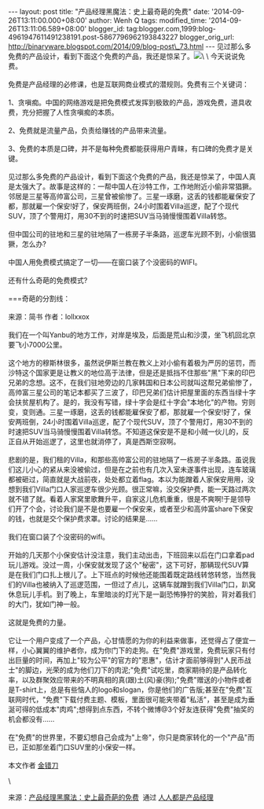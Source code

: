 --- layout: post title: "产品经理黑魔法：史上最奇葩的免费" date:
'2014-09-26T13:11:00.000+08:00' author: Wenh Q tags: modified\_time:
'2014-09-26T13:11:06.589+08:00' blogger\_id:
tag:blogger.com,1999:blog-4961947611491238191.post-5867796962193843227
blogger\_orig\_url:
http://binaryware.blogspot.com/2014/09/blog-post\_73.html ---
见过那么多免费的产品设计，看到下面这个免费的产品，我还是惊呆了。![](https://images-blogger-opensocial.googleusercontent.com/gadgets/proxy?url=http%3A%2F%2Fimage.woshipm.com%2Fwp-files%2F2014%2F09%2Fe3a3052e6d6dbb4553ca9d8cae15fe83.jpg&container=blogger&gadget=a&rewriteMime=image%2F*)\
\
今天说说免费。\
\
免费是产品经理的必修课，也是互联网商业模式的潜规则。免费有三个关键词：\
\
1、贪嗔痴。中国的网络游戏是把免费模式发挥到极致的产品，游戏免费，道具收费，充分把握了人性贪嗔痴的本质。\
\
2、免费就是流量产品，负责给赚钱的产品带来流量。\
\
3、免费的本质是口碑，并不是每种免费都能获得用户青睐，有口碑的免费才是关键。\
\
见过那么多免费的产品设计，看到下面这个免费的产品，我还是惊呆了，中国人真是太强大了。故事是这样的：一帮中国人在沙特工作，工作地附近小偷非常猖獗。邻居是三星等高帅富公司，三星曾被偷惨了。三星一琢磨，这丢的钱都能雇保安了都，那就雇一个保安!好了，保安两班倒，24小时围着Villa巡逻，配了个现代SUV，顶了个警用灯，用30不到的时速把SUV当马骑慢慢围着Villa转悠。\
\
但中国公司的驻地和三星的驻地隔了一栋房子半条路，巡逻车光顾不到，小偷很猖獗，怎么办?\
\
中国人用免费模式搞定了一切——在窗口装了个没密码的WIFI。\
\
还有什么奇葩的免费模式?\
\
===奇葩的分割线：\
\
来源：简书 作者：lollxxox\
\
我们在一个叫Yanbu的地方工作，对岸是埃及，后面是荒山和沙漠，坐飞机回北京要飞小7000公里。\
\
这个地方的穆斯林很多，虽然说伊斯兰教在教义上对小偷有着极为严厉的惩罚，而沙特这个国家更是让教义的地位高于法律，但是还是抵挡不住那些"黑"下来的印巴兄弟的念想。这不，在我们驻地旁边的几家韩国和日本公司就叫这帮兄弟偷惨了，高帅富三星公司的笔记本都买了三波了，印巴兄弟们估计把屋里面的东西当绿十字会扶贫屋机构了。是的，我没有写错，绿十字会是红十字会"本地化"的产物。穷则变，变则通。三星一琢磨，这丢的钱都能雇保安了都，那就雇一个保安!好了，保安两班倒，24小时围着Villa巡逻，配了个现代SUV，顶了个警用灯，用30不到的时速把SUV当马骑慢慢围着Villa转悠。不知道这保安是不是和小贼一伙儿的，反正自从开始巡逻了，这里也就消停了，真是西斯空寂啊。\
\
悲剧的是，我们租的Villa，和那些高帅富公司的驻地隔了一栋房子半条路。虽说我们这儿小心的紧从来没被偷过，但是在之前也有几次入室未遂事件出现，连车玻璃都被砸过，简直就是大战前夜，处处都立着flag。本以为能蹭着人家保安用用，没想到我们Villa门口人家巡逻车很少光顾。很正常嘛，没交保护费，能一天路过两次就不错了就。看着人家窝里歌舞升平，自家这儿危机重重，很是不爽啊!于是领导们开了个会，讨论我们是不是也要雇一个保安来，或者至少和高帅富share下保安的钱，也就是交个保护费求罩。讨论的结果是……\
\
我们在窗口装了个没密码的wifi。\
\
开始的几天那个小保安估计没注意，我们主动出击，下班回来以后在门口拿着pad玩儿游戏。没过一周，小保安就发现了这个"秘密"，这下可好，那辆现代SUV算是在我们门口扎上根儿了。上下班点的时候他还能围着既定路线转悠转悠，当然我们的Villa也被纳入了巡逻范围，一但过了点儿，这辆车就蹭到我们Villa门口，趴窝休息玩儿手机。到了晚上，车里暗淡的灯光下是一副恐怖狰狞的笑脸，背对着我们的大门，犹如门神一般。\
\
这就是免费的力量。\
\
它让一个用户变成了一个产品，心甘情愿的为你的利益来做事，还觉得占了便宜一样，小心翼翼的维护者你，成为你门下的走狗。在"免费"游戏里，免费玩家只有付出巨量的时间，再加上"较为公平"的官方的"恩惠"，估计才面前够得到"人民币战士"的脚边，光荣的成为他们刀下的肉泥;"免费"试吃里，商家期待的是产品转化率，以及群聚效应带来的不明真相的真(跟)土(风)豪(狗);"免费"赠送的小物件或者是T-shirt上，总是有些恼人的logo和slogan，你是他们的广告版;甚至在"免费"互联网时代，"免费"下载付费主题、模板，里面很可能夹带着"私活"，甚至是成为垂涎可得的低成本"肉鸡";想得到点东西，不转个微博@3个好友连获得"免费"抽奖的机会都没有……\
\
在"免费"的世界里，不要幻想自己会成为"上帝"，你只是商家转化的一个"产品"而已，正如那坐着门口SUV里的小保安一样。\
\
本文作者 [金错刀](http://blog.sina.com.cn/s/blog_53bfd67a0102uzr4.html)
<div>

\

</div>

<div>

来源：[产品经理黑魔法：史上最奇葩的免费](http://www.woshipm.com/pmd/106989.html)  通过 [人人都是产品经理](http://www.woshipm.com/)

</div>
